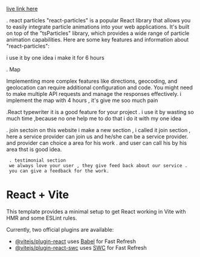 

[live link here](https://help-hand.surge.sh/)


. react particles
  "react-particles" is a popular React library that allows you to easily integrate particle animations into your web applications. It's built on top of the 
 "tsParticles" library, which provides a wide range of particle animation capabilities. Here are some key features and information about "react-particles":

  i use it by one idea i make it for 6 hours

  . Map

  Implementing more complex features like directions, geocoding, and geolocation can require additional configuration and code. You might need to make multiple API requests and manage the responses effectively.
  i implement the map with 4 hours , it's give me soo much pain

  .React typewriter
  it is a good feature for your project . i use it by wasting so much time ,because no one help me to do that 
  i do it with my one idea

  . join sectoin 
    on this website i make a new section , i called it join section , here a service provider can join us and he/she 
     can be a service provider. and provider can choice a area for his work . and user can call his by his  area
     thst is good idea.

     . testimonial section 
     we always love your user , they give feed back about our service .
     you can give a feedback for the work.









# React + Vite

This template provides a minimal setup to get React working in Vite with HMR and some ESLint rules.

Currently, two official plugins are available:

- [@vitejs/plugin-react](https://github.com/vitejs/vite-plugin-react/blob/main/packages/plugin-react/README.md) uses [Babel](https://babeljs.io/) for Fast Refresh
- [@vitejs/plugin-react-swc](https://github.com/vitejs/vite-plugin-react-swc) uses [SWC](https://swc.rs/) for Fast Refresh
